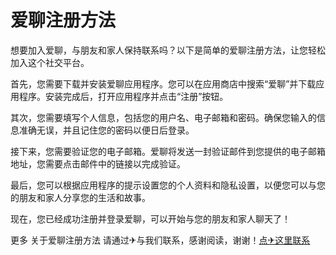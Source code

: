 # 爱聊注册方法

想要加入爱聊，与朋友和家人保持联系吗？以下是简单的爱聊注册方法，让您轻松加入这个社交平台。

首先，您需要下载并安装爱聊应用程序。您可以在应用商店中搜索“爱聊”并下载应用程序。安装完成后，打开应用程序并点击“注册”按钮。

其次，您需要填写个人信息，包括您的用户名、电子邮箱和密码。确保您输入的信息准确无误，并且记住您的密码以便日后登录。

接下来，您需要验证您的电子邮箱。爱聊将发送一封验证邮件到您提供的电子邮箱地址，您需要点击邮件中的链接以完成验证。

最后，您可以根据应用程序的提示设置您的个人资料和隐私设置，以便您可以与您的朋友和家人分享您的生活和故事。

现在，您已经成功注册并登录爱聊，可以开始与您的朋友和家人聊天了！

更多 关于爱聊注册方法 请通过✈与我们联系，感谢阅读，谢谢！[点✈这里联系](https://ww.k02.cc)